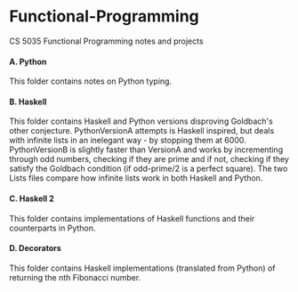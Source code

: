 # Functional-Programming
CS 5035 Functional Programming notes and projects

#### A. Python 

This folder contains notes on Python typing.

#### B. Haskell 

This folder contains Haskell and Python versions disproving Goldbach's other conjecture.
PythonVersionA attempts is Haskell inspired, but deals with infinite lists in an inelegant way - by stopping them at 6000.
PythonVersionB is slightly faster than VersionA and works by incrementing through odd numbers, checking if they are prime and if not, checking if they satisfy the Goldbach condition (if odd-prime/2 is a perfect square).
The two Lists files compare how infinite lists work in both Haskell and Python.

#### C. Haskell 2

This folder contains implementations of Haskell functions and their counterparts in Python.

#### D. Decorators

This folder contains Haskell implementations (translated from Python) of returning the nth Fibonacci number. 

